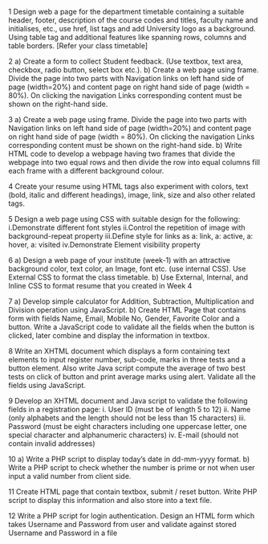 
1 Design web a page for the department timetable containing a suitable header, 
footer, description of the course codes and titles, faculty name and initialises, 
etc., use href, list tags and add University logo as a background. Using table
tag and additional features like spanning rows, columns and table borders. 
[Refer your class timetable]

2 a) Create a form to collect Student feedback. (Use textbox, text area, 
checkbox, radio button, select box etc.). 
b) Create a web page using frame. Divide the page into two parts with 
Navigation links on left hand side of page (width=20%) and content page on 
right hand side of page (width = 80%). On clicking the navigation Links 
corresponding content must be shown on the right-hand side.

3 a) Create a web page using frame. Divide the page into two parts with 
Navigation links on left hand side of page (width=20%) and content page on 
right hand side of page (width = 80%). On clicking the navigation Links 
corresponding content must be shown on the right-hand side.
b) Write HTML code to develop a webpage having two frames that divide 
the webpage into two equal rows and then divide the row into equal columns 
fill each frame with a different background colour.

4 Create your resume using HTML tags also experiment with colors, text (bold, 
italic and different headings), image, link, size and also other related tags.

5 Design a web page using CSS with suitable design for the following: 
i.Demonstrate different font styles 
ii.Control the repetition of image with background-repeat property 
iii.Define style for links as a: link, a: active, a: hover, a: visited
iv.Demonstrate Element visibility property

6 a) Design a web page of your institute (week-1) with an attractive 
background color, text color, an Image, font etc. (use internal CSS). Use 
External CSS to format the class timetable.
b) Use External, Internal, and Inline CSS to format resume that you 
created in Week 4

7 a) Develop simple calculator for Addition, Subtraction, Multiplication and 
Division operation using JavaScript. 
b) Create HTML Page that contains form with fields Name, Email, 
Mobile No, Gender, Favorite Color and a button. Write a JavaScript code to 
validate all the fields when the button is clicked, later combine and display the 
information in textbox.

8 Write an XHTML document which displays a form containing text elements to 
input register number, sub-code, marks in three tests and a button element. 
Also write Java script compute the average of two best tests on click of button 
and print average marks using alert. Validate all the fields using JavaScript.

9 Develop an XHTML document and Java script to validate the following fields 
in a registration page:
i. User ID (must be of length 5 to 12) 
ii. Name (only alphabets and the length should not be less than 15 
characters)
iii. Password (must be eight characters including one uppercase letter, one 
special character and alphanumeric characters)
iv. E-mail (should not contain invalid addresses)

10 a) Write a PHP script to display today’s date in dd-mm-yyyy format. 
b) Write a PHP script to check whether the number is prime or not when 
user input a valid number from client side.

11 Create HTML page that contain textbox, submit / reset button. Write PHP 
script to display this information and also store into a text file.

12 Write a PHP script for login authentication. Design an HTML form which 
takes Username and Password from user and validate against stored Username 
and Password in a file
